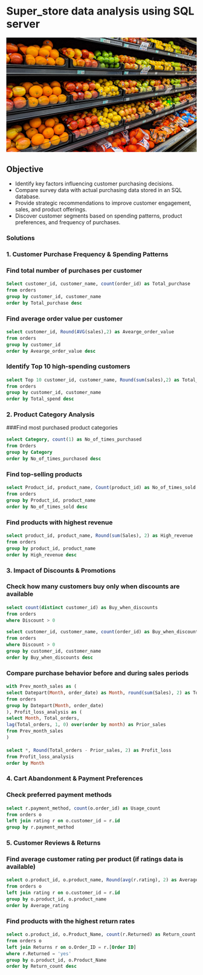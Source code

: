 # Super_store data analysis using SQL server
![Superstore_image](Store_image.jpg)
## Objective
 - Identify key factors influencing customer purchasing decisions.
 - Compare survey data with actual purchasing data stored in an SQL database.
 - Provide strategic recommendations to improve customer engagement, sales, and product offerings.
 - Discover customer segments based on spending patterns, product preferences, and frequency of purchases.


### Solutions

### 1. Customer Purchase Frequency & Spending Patterns

### Find total number of purchases per customer

```SQL
Select customer_id, customer_name, count(order_id) as Total_purchase
from orders
group by customer_id, customer_name
order by Total_purchase desc
```
### Find average order value per customer
```SQL
select customer_id, Round(AVG(sales),2) as Avearge_order_value
from orders
group by customer_id
order by Avearge_order_value desc
```

### Identify Top 10 high-spending customers
```SQL
select Top 10 customer_id, customer_name, Round(sum(sales),2) as Total_spend
from orders
group by customer_id, customer_name
order by Total_spend desc
```

### 2. Product Category Analysis

###Find most purchased product categories
```SQL
select Category, count(1) as No_of_times_purchased
from Orders
group by Category
order by No_of_times_purchased desc
```

### Find top-selling products
```SQL
select Product_id, product_name, Count(product_id) as No_of_times_sold
from orders
group by Product_id, product_name
order by No_of_times_sold desc
```

### Find products with highest revenue
```SQL
select product_id, product_name, Round(sum(Sales), 2) as High_revenue
from orders
group by product_id, product_name
order by High_revenue desc
```

### 3.  Impact of Discounts & Promotions

### Check how many customers buy only when discounts are available
```SQL
select count(distinct customer_id) as Buy_when_discounts
from orders
where Discount > 0
```
```SQL
select customer_id, customer_name, count(order_id) as Buy_when_discounts
from orders
where Discount > 0
group by customer_id, customer_name
order by Buy_when_discounts desc
```

### Compare purchase behavior before and during sales periods
```SQL
with Prev_month_sales as (
select Datepart(Month, order_date) as Month, round(sum(Sales), 2) as Total_orders
from orders
group by Datepart(Month, order_date)
), Profit_loss_analysis as (
select Month, Total_orders,
lag(Total_orders, 1, 0) over(order by month) as Prior_sales
from Prev_month_sales
)

select *, Round(Total_orders - Prior_sales, 2) as Profit_loss
from Profit_loss_analysis
order by Month
```

### 4. Cart Abandonment & Payment Preferences

### Check preferred payment methods
```SQL
select r.payment_method, count(o.order_id) as Usage_count
from orders o
left join rating r on o.customer_id = r.id
group by r.payment_method
```

### 5. Customer Reviews & Returns

### Find average customer rating per product (if ratings data is available)
```SQL
select o.product_id, o.product_name, Round(avg(r.rating), 2) as Average_rating
from orders o
left join rating r on o.customer_id = r.id
group by o.product_id, o.product_name
order by Average_rating
```

### Find products with the highest return rates
```SQL
select o.product_id, o.Product_Name, count(r.Returned) as Return_count
from orders o
left join Returns r on o.Order_ID = r.[Order ID]
where r.Returned = 'yes'
group by o.product_id, o.Product_Name
order by Return_count desc
```
